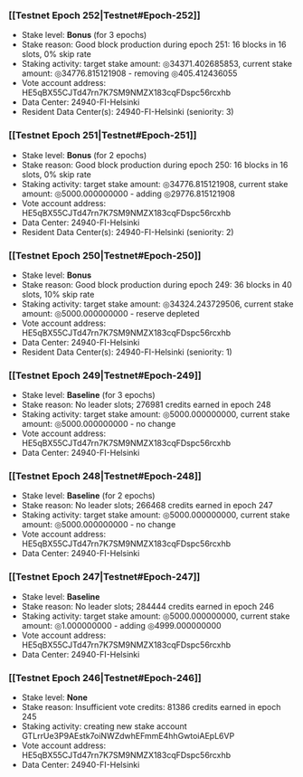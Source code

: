 ### [[Testnet Epoch 252|Testnet#Epoch-252]]
* Stake level: **Bonus** (for 3 epochs)
* Stake reason: Good block production during epoch 251: 16 blocks in 16 slots, 0% skip rate
* Staking activity: target stake amount: ◎34371.402685853, current stake amount: ◎34776.815121908 - removing ◎405.412436055
* Vote account address: HE5qBX55CJTd47rn7K7SM9NMZX183cqFDspc56rcxhb
* Data Center: 24940-FI-Helsinki
* Resident Data Center(s): 24940-FI-Helsinki (seniority: 3)
### [[Testnet Epoch 251|Testnet#Epoch-251]]
* Stake level: **Bonus** (for 2 epochs)
* Stake reason: Good block production during epoch 250: 16 blocks in 16 slots, 0% skip rate
* Staking activity: target stake amount: ◎34776.815121908, current stake amount: ◎5000.000000000 - adding ◎29776.815121908
* Vote account address: HE5qBX55CJTd47rn7K7SM9NMZX183cqFDspc56rcxhb
* Data Center: 24940-FI-Helsinki
* Resident Data Center(s): 24940-FI-Helsinki (seniority: 2)
### [[Testnet Epoch 250|Testnet#Epoch-250]]
* Stake level: **Bonus**
* Stake reason: Good block production during epoch 249: 36 blocks in 40 slots, 10% skip rate
* Staking activity: target stake amount: ◎34324.243729506, current stake amount: ◎5000.000000000 - reserve depleted
* Vote account address: HE5qBX55CJTd47rn7K7SM9NMZX183cqFDspc56rcxhb
* Data Center: 24940-FI-Helsinki
* Resident Data Center(s): 24940-FI-Helsinki (seniority: 1)
### [[Testnet Epoch 249|Testnet#Epoch-249]]
* Stake level: **Baseline** (for 3 epochs)
* Stake reason: No leader slots; 276981 credits earned in epoch 248
* Staking activity: target stake amount: ◎5000.000000000, current stake amount: ◎5000.000000000 - no change
* Vote account address: HE5qBX55CJTd47rn7K7SM9NMZX183cqFDspc56rcxhb
* Data Center: 24940-FI-Helsinki
### [[Testnet Epoch 248|Testnet#Epoch-248]]
* Stake level: **Baseline** (for 2 epochs)
* Stake reason: No leader slots; 266468 credits earned in epoch 247
* Staking activity: target stake amount: ◎5000.000000000, current stake amount: ◎5000.000000000 - no change
* Vote account address: HE5qBX55CJTd47rn7K7SM9NMZX183cqFDspc56rcxhb
* Data Center: 24940-FI-Helsinki
### [[Testnet Epoch 247|Testnet#Epoch-247]]
* Stake level: **Baseline**
* Stake reason: No leader slots; 284444 credits earned in epoch 246
* Staking activity: target stake amount: ◎5000.000000000, current stake amount: ◎1.000000000 - adding ◎4999.000000000
* Vote account address: HE5qBX55CJTd47rn7K7SM9NMZX183cqFDspc56rcxhb
* Data Center: 24940-FI-Helsinki
### [[Testnet Epoch 246|Testnet#Epoch-246]]
* Stake level: **None**
* Stake reason: Insufficient vote credits: 81386 credits earned in epoch 245
* Staking activity: creating new stake account GTLrrUe3P9AEstk7oiNWZdwhEFmmE4hhGwtoiAEpL6VP
* Vote account address: HE5qBX55CJTd47rn7K7SM9NMZX183cqFDspc56rcxhb
* Data Center: 24940-FI-Helsinki
